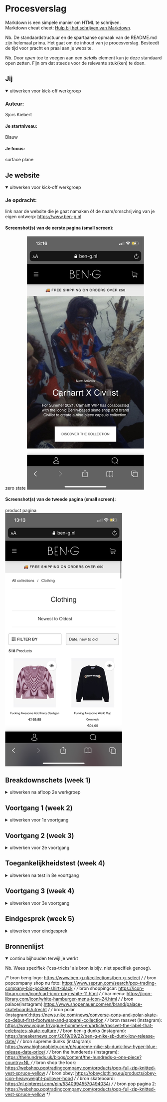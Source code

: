 # Procesverslag
Markdown is een simpele manier om HTML te schrijven.  
Markdown cheat cheet: [Hulp bij het schrijven van Markdown](https://github.com/adam-p/markdown-here/wiki/Markdown-Cheatsheet).

Nb. De standaardstructuur en de spartaanse opmaak van de README.md zijn helemaal prima. Het gaat om de inhoud van je procesverslag. Besteedt de tijd voor pracht en praal aan je website.

Nb. Door *open* toe te voegen aan een *details* element kun je deze standaard open zetten. Fijn om dat steeds voor de relevante stuk(ken) te doen.





## Jij

<details open>
<summary>uitwerken voor kick-off werkgroep</summary>

### Auteur:
Sjors Kiebert

#### Je startniveau:
Blauw

#### Je focus:
surface plane
 
</details>





## Je website

<details open>
<summary>uitwerken voor kick-off werkgroep</summary>

### Je opdracht:
link naar de website die je gaat namaken óf de naam/omschrijving van je eigen ontwerp:
https://www.ben-g.nl

#### Screenshot(s) van de eerste pagina (small screen): 
zero state
<img src="images/IMG_4717.jpg" width="375px" alt="zero state">

#### Screenshot(s) van de tweede pagina (small screen):
product pagina  
<img src="images/IMG_4715.jpg" width="375px" alt="product pagina">
 
</details>





## Breakdownschets (week 1)

<details>
<summary>uitwerken na afloop 2e werkgroep</summary>

[Breakdownschets V1.pdf](https://github.com/Kiebertje/Fed/files/7173016/Breakdownschets.V1.pdf)


</details>





## Voortgang 1 (week 2)

<details>
<summary>uitwerken voor 1e voortgang</summary>

### Stand van zaken
Ik had veel moeite om te beginnen met me site, maar toen ik eenmaal bezig was ging het voor mijn gevoel wel goed.
 Ik heb meerendeel van mijn tijd besteed aan het maken van het huiswerk en begrijpen hoe alles werkt. 
 Voor mijn gevoel gaat het wel goed, heb nog niet het gevoel dat ik vastloop en het is uitdagend genoeg.
 Het enige waar ik mee zit is dat ik niet zo goed weet hoe ver je op dit moment moet zijn.
<img width="1440" alt="Screenshot 2021-09-15 at 22 20 31" src="https://user-images.githubusercontent.com/90263552/133504019-7282670c-da7a-473c-80c0-e37ce6ec5c71.png">
 <img width="1440" alt="Screenshot 2021-09-15 at 22 20 45" src="https://user-images.githubusercontent.com/90263552/133504035-a241166d-8e49-4d89-8e70-8ffb1ec3611c.png">




### Agenda voor meeting
samen met je groepje opstellen

| student Sjors       | student Joost          | student Mack    | student Ryan        |
| ---                 | ---                    | ---             | ---              |
| Hoe kan ik mijn achterstand inhalen?     | en dit                 | en ik dit       | en dan ik dat    |
| Hoe ver moet je nu ongeveer zijn?| dit als er tijd is     | nog een punt    | dit wil ik zeker |
| ...                 | ...                    | ...             | ...              |


### Verslag van meeting
We hadden niks besproken, dus iedereen had zijn eigenwerk laten zien, uiteindelijk bleek het dat iedereen wat achterliep.
Wat ik erg nuttig vond was dat je iedereen ze werk kon zien en hiermee een beter idee kon krijgen hoe ver je ongeveer op dit moment moest zijn.
Ik heb uit her gesprek de volgende dingen gehaald:
 -ik moest een planning gaan maken
 -ik kan naar school gaan als ik thuis niet goed kan werken
 -ik kan het huiswerk doorlopen om te kijken hoe alles werkt


</details>





## Voortgang 2 (week 3)

<details>
<summary>uitwerken voor 2e voortgang</summary>

### Stand van zaken
Ik had minder moeite om te beginnen, maar vond het wel lastiger om de correcte code te schrijven, heb hier hulp bij gekregen van mede studenten en heb me java script afgemaakt en ben ook verder gegaan met me css en html
<img width="494" alt="Screenshot 2021-09-26 at 11 38 56" src="https://user-images.githubusercontent.com/90263552/134802385-3509839f-2b34-4024-a3db-d5ce940d3120.png">
<img width="1000" alt="Screenshot 2021-09-26 at 11 39 54" src="https://user-images.githubusercontent.com/90263552/134802417-d2ba76fe-2993-4f54-baa2-70eb34b8f7e7.png">
<img width="517" alt="Screenshot 2021-09-26 at 11 40 38" src="https://user-images.githubusercontent.com/90263552/134802437-a373eca5-2434-490b-89b3-b808cd52ca4c.png">


### Agenda voor meeting
samen met je groepje opstellen

| student Sjors   | student Joost      | student Mack | student Ryan     |
| ---             | ---                | ---          | ---              |
| Hoe erg moet je java script uitgewerkt zijn       | en dit             | en ik dit    | en dan ik dat    |
| Is mijn code netjes?  | dit als er tijd is | nog een punt | dit wil ik zeker |
| | ...                | ...          | ...              |


### Verslag van meeting

- punt 1: check of je foto's allemaal 1 formaat zijn (als je foto's in het midden wilt zetten)
- punt 2: gebruik 1 eenheid (alleen px of alleen em)
- punt 3: (later nagevraagd) je java script moet je drie dingen in terug zien queryselector,addeventlistener en classlist.

</details>





## Toegankelijkheidstest (week 4)

<details>
<summary>uitwerken na test in 8e voortgang</summary>

### Bevindingen
Lijst met je bevindingen die in de test naar voren kwamen:
 -tab-key moet duidelijker.
 -hamburgermenu kan je niet op tabben.
 -op de ben-g site zelf zorgt de tab-key voor verwarring.
 -voice over is verwarrend (voor mij).
 -als fingers zijn vastgebonden valt de site te bedienen.
 -met schokken valt de site wel te bedienen, alleen zijn sommige buttons te klein en kan scrollen een probleem.
 -suikerziekte bril is het wel te doen de tekst is groot genoeg en de plaatjes en buttons zijn duidelijk.
 -ballon oefening was niet erg relevant voor mijn website, maar het liet wel goed zien dat het moeilijk is om te navigeren en om een form in te vullen als je snel    bent afgeleid.
 -niet iedereen die kleurenblind is ziet hetzelfde, dus is dit aanpakken erg lastig.
 -voice over leest de alt van een afbeelding.

#### Door heen met tab-key.
Hier korte omschrijving (met indien nodig een afbeelding):
Als je door me website heeft tabt is het eerst wel duidelijk waar je bent maar als je even weg kwijt is het moeilijk om precies te zien waar je gebleven was.
 
Hier een omschrijving van hoe het opgelost kan worden (met indien nodig een afbeelding):
Dit probleem is makkelijk op te lossen door in de css de een focus toe te voegen hiermee kan je ervoor zorgen dat het duidelijker is waar de gebruiker zich op dat moment bevind.


#### Spasmes en spasticiteit. 
Hier korte omschrijving (met indien nodig een afbeelding):
Om dit te testen hebben we een schok apparaat op ons arm gezet en hierdoor kan je je arm en hand niet stil houden. Dit zorgt er dus voor dat je niet stabiel een muis of touchpad kan gebruiken. De meeste sites vallen wel nog te bedienen alleen als een button te klein is wordt het wel lastig, op mijn site zijn sommige buttons kleiner dan andere en staan ze ook in de hoeken dit maakt het dus lastiger voor iemand met spasmes om deze makkelijk te bedienen.

Hier een omschrijving van hoe het opgelost kan worden (met indien nodig een afbeelding):
Je kan een button groter maken of je kan ervoor zorgen dat je op plaatjes kan drukken(ipv een button). Een hamburgermenu is ook erg lastig te bedienen omdat deze redelijk te klein is dus op desktop zou ik deze vermeiden en een menubalk maken.


#### Beperkt zicht door suikerziekte. 
Hier korte omschrijving (met indien nodig een afbeelding):
Door een bril op te zetten met witte vlekken op de glazen kan je slecht zicht door suikerziekte immiteren. Wat al snel duidelijk werd was dat sommige kleuren moeilijker te zien waar op een specifeiek achtergronden. Wit op zwart was moeilijk te lezen terwijl zwart op wit wel goed te doen was.

Hier een omschrijving van hoe het opgelost kan worden (met indien nodig een afbeelding):
De oplossing hiervoor klinkt erg makkelijk, maar kan nog best moeilijk zijn. Je moet sommige kleur combinaties niet gebruiken, maar dat kan niet altijd. Ook iedereen heeft andere instelling op zijn apparaat (denk hierbij aan dark/light mode). Het is dus een goed idee om sommige kleur combinaties te vermeiden en ook om veel verschillende kleuren te gebruiken (dit kan de gebruiker helpen begrijpen dat het iets anders is dan de vorige pagina bijvoorbeeld).


#### Alt tekst bij een afbeelding. 
Hier korte omschrijving (met indien nodig een afbeelding):
Als je met voice over een afbeeldign leest leest de voice over de alt tekst. Als de alt niet duidelijk is of iets is in de richting van "afbeelding_5_mooi.gif" zal een gebruiker geen idee hebben waar hij naar kijkt. Als er geen alt is leest de voice over niks voor en dit helpt de gebruiker ook niet.

Hier een omschrijving van hoe het opgelost kan worden (met indien nodig een afbeelding):
Om dit op te lossen moet je een duidelijke alt bedenken waar de gerbuiker wat aan heeft. 

</details>





## Voortgang 3 (week 4)

<details>
<summary>uitwerken voor 3e voortgang</summary>

### Stand van zaken
hier dit ging goed & dit was lastig (neem ook screenshots op van delen van je website en code):
 Ik heb het gevoel dat ik zo goed als klaar ben moet alleen de tweede pagina nog style. Ik heb ook me code herschreven dat het meer profesioneel lijkt. De grootste verandering is denk ik de focus state ik vond het leuk om ermee te werken.
<img width="699" alt="Screenshot 2021-09-29 at 22 33 14" src="https://user-images.githubusercontent.com/90263552/135344289-b56a75ae-01f2-4b36-9417-df75e13f59d4.png">


### Agenda voor meeting
samen met je groepje opstellen

| student Sjors     | student Joost         | student Mack   | student Ryan       |
| ---               | ---                | ---          | ---              |
| Wat moet er nog gebeuren?   | en dit             | en ik dit    | en dan ik dat    |
|      | dit als er tijd is | nog een punt | dit wil ik zeker |
|  | ...                | ...          | ...              |


### Verslag van meeting
Ik kon helaas niet aanwezig zijn bij deze meeting.

- punt 1: wat zijn jullie nog van plan te gaan doen?
- punt 2: extra animaties toevoegen als daar nog tijd voor is.
- punt 3: easter eggs indien daar tijd voor is.

</details>





## Eindgesprek (week 5)

<details>
<summary>uitwerken voor eindgesprek</summary>

### Stand van zaken
hier dit ging goed:
Ik vond het erg leuk om met de verschillende states te werken, omdat ik het leuk vond ging het me ook makkelijker af dan andere gedeeltes. Ook vond ik het intressant om met postioning te werken, na het huiswerk gemaakt te hebben begreep ik dat ook wel en kon ik zelf er mee aan de slag.

 <img width="373" alt="Screenshot 2021-10-04 at 15 35 03" src="https://user-images.githubusercontent.com/90263552/135870349-ae8275ae-834d-4f43-84ea-92869ba3caf1.png">

 
 <img width="345" alt="Screenshot 2021-10-04 at 15 36 30" src="https://user-images.githubusercontent.com/90263552/135870362-d9d8b21e-30ee-4722-8cb2-8ac3eb2b0e63.png">

 
 
 
 
 
 
 

dit was lastig:
Ik vond het moeilijk om elementen goed aan te spreken zonder een class of id te gerbuiken, na een tijd begreep ik hoe nth-of-type werkte en welke andere maniere er zijn om elementen aan te spreken en toen lukte het wel. 
Ik had ook moeite met javascript, gelukkig hoefde we daar niet veel van te gebruiken en met hulp van een klasgenoot kwam ik er wel uit.

 <img width="559" alt="Screenshot 2021-10-04 at 15 32 08" src="https://user-images.githubusercontent.com/90263552/135870450-9deb1dd1-5d4a-4db1-adf7-c28e0ca09bd9.png">

 
 <img width="576" alt="Screenshot 2021-10-04 at 15 32 45" src="https://user-images.githubusercontent.com/90263552/135870474-d84d21db-9342-4729-8fa6-a6a3d0420db9.png">

 
 
 <img width="545" alt="Screenshot 2021-10-04 at 15 32 26" src="https://user-images.githubusercontent.com/90263552/135870484-2e122084-8b16-46d8-8457-6cd13939cfd6.png">

 


### Screenshot(s)
hier screenshot(s) van je eindresultaat:
 
 
 <img width="375" alt="Screenshot 2021-10-04 at 16 30 11" src="https://user-images.githubusercontent.com/90263552/135870183-1ae8636a-a01c-4ab3-bc7c-5f8a70e2f47c.png">
 
<img width="375" alt="Screenshot 2021-10-04 at 16 30 22" src="https://user-images.githubusercontent.com/90263552/135870189-5d715913-10c9-4ac5-8f5e-d68522a2aa5a.png">
 
<img width="376" alt="Screenshot 2021-10-04 at 16 30 34" src="https://user-images.githubusercontent.com/90263552/135870213-4f8667b4-49fc-4aee-9114-b90f9c9c89e0.png">
 
<img width="377" alt="Screenshot 2021-10-04 at 16 30 50" src="https://user-images.githubusercontent.com/90263552/135870238-e2737d89-eae1-4684-bd04-acc6dbfdcdf6.png">

 
<img width="375" alt="Screenshot 2021-10-04 at 16 31 02" src="https://user-images.githubusercontent.com/90263552/135870250-11c32dfd-2c66-4916-8a77-2cd73653e6f2.png">
 
<img width="377" alt="Screenshot 2021-10-04 at 16 31 14" src="https://user-images.githubusercontent.com/90263552/135870270-daa5b35b-925d-42e6-86a0-73f65deac016.png">
 
<img width="375" alt="Screenshot 2021-10-04 at 16 31 23" src="https://user-images.githubusercontent.com/90263552/135870292-049c70ce-e89f-41a9-8a57-14554176b641.png">

</details>





## Bronnenlijst

<details open>
<summary>continu bijhouden terwijl je werkt</summary>

Nb. Wees specifiek ('css-tricks' als bron is bijv. niet specifiek genoeg).

/* bron beng logo: https://www.ben-g.nl/collections/ben-g-select */
/* bron popcompany shop nu foto: https://www.seprun.com/search/pop-trading-company-big-pocket-shirt-black */
/* bron shoppingcar: https://icon-library.com/icon/cart-icon-png-white-11.html */
/* bar menu: https://icon-library.com/icon/white-hamburger-menu-icon-24.html */
/* bron palace(instagram):https://www.shopenauer.com/en/brand/palace-skateboards/utrecht */
/* bron polar (instagram):https://news.nike.com/news/converse-cons-and-polar-skate-co-debut-first-footwear-and-apparel-collection */
/* bron rassvet (instagram): https://www.vogue.fr/vogue-hommes-en/article/rassvet-the-label-that-celebrates-skate-culture */
/* bron ben-g dunks (instagram): https://sneakernews.com/2019/09/22/ben-g-nike-sb-dunk-low-release-date/ */
/* bron supreme dunks (instagram): https://www.highsnobiety.com/p/supreme-nike-sb-dunk-low-hyper-blue-release-date-price/ */
/* bron the hundereds (instagram): https://thehundreds.uk/blogs/content/the-hundreds-x-one-piece?country=NL */ 
/* bron shop the look: https://webshop.poptradingcompany.com/products/pop-full-zip-knitted-vest-spruce-yellow */
/* bron obey: https://obeyclothing.eu/products/obey-icon-heavyweight-pullover-hood */
/* bron skateboard: https://nl.pinterest.com/pin/53409945570494034/ */
/* bron pop pagina 2: https://webshop.poptradingcompany.com/products/pop-full-zip-knitted-vest-spruce-yellow */

</details>
